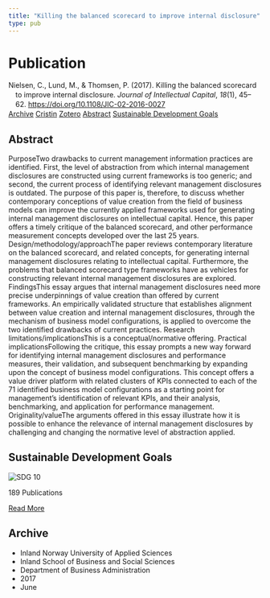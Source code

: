 ```yaml
---
title: "Killing the balanced scorecard to improve internal disclosure"
type: pub
---
```

<h1>Publication</h1>
<article id="csl-bib-container-ZYRYGCFU" class="csl-bib-container">
  <div class="csl-bib-body" style="line-height: 1.35; padding-left: 1em; text-indent:-1em;">
  <div class="csl-entry">Nielsen, C., Lund, M., &amp; Thomsen, P. (2017). Killing the balanced scorecard to improve internal disclosure. <i>Journal of Intellectual Capital</i>, <i>18</i>(1), 45&#x2013;62. <a href="https://doi.org/10.1108/JIC-02-2016-0027">https://doi.org/10.1108/JIC-02-2016-0027</a></div>
</div>
  <div class="csl-bib-buttons">
    <a href="#taxonomy-article-ZYRYGCFU" class="csl-bib-button">Archive</a>
    <a href="https://app.cristin.no/results/show.jsf?id=1476465" alt="Cristin URL" class="csl-bib-button">Cristin</a>
    <a href="http://zotero.org/groups/5022929/items/ZYRYGCFU" alt="Zotero URL" class="csl-bib-button">Zotero</a>
    <a href="#abstract-article-ZYRYGCFU" class="csl-bib-button">Abstract</a>
    <a href="#sdg-article-ZYRYGCFU" class="csl-bib-button">Sustainable Development Goals</a>
  </div>
  <div id="csl-bib-meta-container-ZYRYGCFU"></div>
</article>
<div id="csl-bib-meta-ZYRYGCFU" class="csl-bib-meta">
  <article id="abstract-article-ZYRYGCFU" class="abstract-article">
    <h1>Abstract</h1>
    PurposeTwo drawbacks to current management information practices are identified. First, the level of abstraction from which internal management disclosures are constructed using current frameworks is too generic; and second, the current process of identifying relevant management disclosures is outdated. The purpose of this paper is, therefore, to discuss whether contemporary conceptions of value creation from the field of business models can improve the currently applied frameworks used for generating internal management disclosures on intellectual capital. Hence, this paper offers a timely critique of the balanced scorecard, and other performance measurement concepts developed over the last 25 years. Design/methodology/approachThe paper reviews contemporary literature on the balanced scorecard, and related concepts, for generating internal management disclosures relating to intellectual capital. Furthermore, the problems that balanced scorecard type frameworks have as vehicles for constructing relevant internal management disclosures are explored. FindingsThis essay argues that internal management disclosures need more precise underpinnings of value creation than offered by current frameworks. An empirically validated structure that establishes alignment between value creation and internal management disclosures, through the mechanism of business model configurations, is applied to overcome the two identified drawbacks of current practices. Research limitations/implicationsThis is a conceptual/normative offering. Practical implicationsFollowing the critique, this essay prompts a new way forward for identifying internal management disclosures and performance measures, their validation, and subsequent benchmarking by expanding upon the concept of business model configurations. This concept offers a value driver platform with related clusters of KPIs connected to each of the 71 identified business model configurations as a starting point for management’s identification of relevant KPIs, and their analysis, benchmarking, and application for performance management. Originality/valueThe arguments offered in this essay illustrate how it is possible to enhance the relevance of internal management disclosures by challenging and changing the normative level of abstraction applied.
  </article>
  <article id="sdg-article-ZYRYGCFU" class="sdg-article">
    <h1>Sustainable Development Goals</h1>
    <div class="sdg-container"><div id="sdg10" class="sdg">
<img src="{{< params subfolder >}}images/sdg/sdg10_en.png" class="image" alt="SDG 10">
<div class="sdg-overlay">
<p class="sdg-publication-count"><span>189</span> Publications</p>
<p><a href="https://sdgs.un.org/goals/goal10" class="sdg-read-more">Read More</a></p>
</div>
</div></div>
  </article>
  <article id="taxonomy-article-ZYRYGCFU" class="taxonomy-article">
    <h1>Archive</h1>
    <ul>
      <li>Inland Norway University of Applied Sciences</li>
      <li>Inland School of Business and Social Sciences</li>
      <li>Department of Business Administration</li>
      <li>2017</li>
      <li>June</li>
    </ul>
  </article>
</div>
